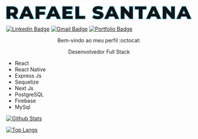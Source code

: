 <p align="center">
  <img src="title.png" />
</p>

[![Linkedin Badge](https://img.shields.io/badge/-LinkedIn-blue?style=flat-square&logo=Linkedin&logoColor=white&link=https://https://www.linkedin.com/in/rafael-santana-5876a117a/)](https://https://www.linkedin.com/in/rafael-santana-5876a117a/)
[![Gmail Badge](https://img.shields.io/badge/-Gmail-c14438?style=flat-square&logo=Gmail&logoColor=white&link=mailto:rafaelsantana7213@gmail.com)](mailto:rafaelsantana7213@gmail.com)
[![Portfolio Badge](https://img.shields.io/website?down_message=off&label=Portf%C3%B3lio&up_message=on&url=https%3A%2F%2Frafalmeida73.is-a.dev)](https://rafalmeida73.is-a.dev)


<p align="center">
  Bem-vindo ao meu perfil :octocat:
</p>

<p align="center">
 Desenvolvedor Full Stack
</p>

- React
- React Native
- Express Js
- Sequelize
- Next Js
- PostgreSQL
- Firebase
- MySql

[![Github Stats](https://github-readme-stats.vercel.app/api?username=rafalmeida73&hide=stars,issues&show_icons=true&theme=graywhite)](https://github.com/rafalmeida73)

[![Top Langs](https://github-readme-stats.vercel.app/api/top-langs/?username=rafalmeida73&layout=compact)](https://github.com/rafalmeida73)

